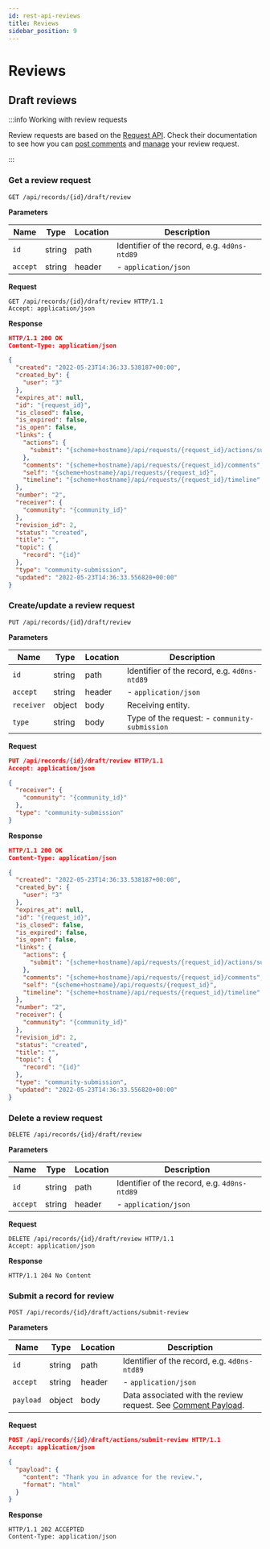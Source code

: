 ```yaml
---
id: rest-api-reviews
title: Reviews
sidebar_position: 9
---
```


# Reviews

## Draft reviews

:::info Working with review requests

  Review requests are based on the [Request API](./7_requests.md).
  Check their documentation to see how you can
  [post comments](./7_requests.md "Request Events") and
  [manage](./7_requests.md "Request Actions") your review request.

:::

### Get a review request

`GET /api/records/{id}/draft/review`

**Parameters**

| Name     | Type   | Location | Description                                   |
|----------|--------|----------|-----------------------------------------------|
| `id`     | string | path     | Identifier of the record, e.g.  `4d0ns-ntd89` |
| `accept` | string | header   | - `application/json`                          |

**Request**

```
GET /api/records/{id}/draft/review HTTP/1.1
Accept: application/json
```

**Response**

```json
HTTP/1.1 200 OK
Content-Type: application/json

{
  "created": "2022-05-23T14:36:33.538187+00:00",
  "created_by": {
    "user": "3"
  },
  "expires_at": null,
  "id": "{request_id}",
  "is_closed": false,
  "is_expired": false,
  "is_open": false,
  "links": {
    "actions": {
      "submit": "{scheme+hostname}/api/requests/{request_id}/actions/submit"
    },
    "comments": "{scheme+hostname}/api/requests/{request_id}/comments",
    "self": "{scheme+hostname}/api/requests/{request_id}",
    "timeline": "{scheme+hostname}/api/requests/{request_id}/timeline"
  },
  "number": "2",
  "receiver": {
    "community": "{community_id}"
  },
  "revision_id": 2,
  "status": "created",
  "title": "",
  "topic": {
    "record": "{id}"
  },
  "type": "community-submission",
  "updated": "2022-05-23T14:36:33.556820+00:00"
}
```

### Create/update a review request

`PUT /api/records/{id}/draft/review`

**Parameters**

| Name       | Type   | Location | Description                                   |
|------------|--------|----------|-----------------------------------------------|
| `id`       | string | path     | Identifier of the record, e.g.  `4d0ns-ntd89` |
| `accept`   | string | header   | - `application/json`                          |
| `receiver` | object | body     | Receiving entity.                             |
| `type`     | string | body     | Type of the request: - `community-submission` |

**Request**

```json
PUT /api/records/{id}/draft/review HTTP/1.1
Accept: application/json

{
  "receiver": {
    "community": "{community_id}"
  },
  "type": "community-submission"
}
```

**Response**

```json
HTTP/1.1 200 OK
Content-Type: application/json

{
  "created": "2022-05-23T14:36:33.538187+00:00",
  "created_by": {
    "user": "3"
  },
  "expires_at": null,
  "id": "{request_id}",
  "is_closed": false,
  "is_expired": false,
  "is_open": false,
  "links": {
    "actions": {
      "submit": "{scheme+hostname}/api/requests/{request_id}/actions/submit"
    },
    "comments": "{scheme+hostname}/api/requests/{request_id}/comments",
    "self": "{scheme+hostname}/api/requests/{request_id}",
    "timeline": "{scheme+hostname}/api/requests/{request_id}/timeline"
  },
  "number": "2",
  "receiver": {
    "community": "{community_id}"
  },
  "revision_id": 2,
  "status": "created",
  "title": "",
  "topic": {
    "record": "{id}"
  },
  "type": "community-submission",
  "updated": "2022-05-23T14:36:33.556820+00:00"
}
```

### Delete a review request

`DELETE /api/records/{id}/draft/review`

**Parameters**

| Name     | Type   | Location | Description                                   |
|----------|--------|----------|-----------------------------------------------|
| `id`     | string | path     | Identifier of the record, e.g.  `4d0ns-ntd89` |
| `accept` | string | header   | - `application/json`                          |

**Request**

```
DELETE /api/records/{id}/draft/review HTTP/1.1
Accept: application/json
```

**Response**

```
HTTP/1.1 204 No Content
```

### Submit a record for review

`POST /api/records/{id}/draft/actions/submit-review`

**Parameters**

| Name      | Type   | Location | Description                                                                                           |
|-----------|--------|----------|-------------------------------------------------------------------------------------------------------|
| `id`      | string | path     | Identifier of the record, e.g.  `4d0ns-ntd89`                                                         |
| `accept`  | string | header   | - `application/json`                                                                                  |
| `payload` | object | body     | Data associated with the review request. See [Comment Payload](./7_requests.md#comment-payload). |

**Request**

```json
POST /api/records/{id}/draft/actions/submit-review HTTP/1.1
Accept: application/json

{
  "payload": {
    "content": "Thank you in advance for the review.",
    "format": "html"
  }
}
```

**Response**

```
HTTP/1.1 202 ACCEPTED
Content-Type: application/json
```
